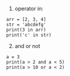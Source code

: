 1. operator in: 
```
arr = [2, 3, 4]
str = 'abcdefg'
print(3 in arr)  
print('c' in str)
```
2. and or not
```
a = 3
print(a > 2 and a < 5)
print(a > 10 or a < 2)
```